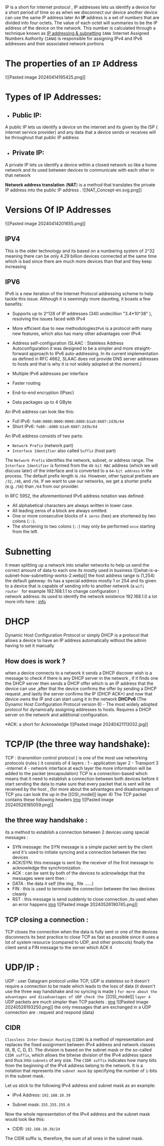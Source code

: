 IP is a short for internet protocol , IP addresses lets us identify a device for a short period of time so as when we disconnect our device another device can use the same IP address later 
An **IP** address is a set of numbers that are divided into four octets. The value of each octet will summaries to be the IP address of the device on the network. This number is calculated through a technique known as [IP addressing & subnetting](https://learn.microsoft.com/en-us/troubleshoot/windows-client/networking/tcpip-addressing-and-subnetting)
`IANA` :Internet Assigned Numbers Authority (`IANA`) is responsible for assigning IPv4 and IPv6 addresses and their associated network portions

# The properties of an `IP` Address 

![[Pasted image 20240414195425.png]]

# Types of IP Addresses:

- ## Public IP:
A public IP lets us identify a device on the internet and its given by the ISP ( internet service provider) and any data that a device sends or receives will be throughout that public IP address 
- ## Private IP:
A private IP lets us identify a device within a closed network so like a home network and its used between devices to communicate with each other in that network

**Network address translation** (**NAT**) is a method that translates the private IP address into the public IP address . 
![[NAT_Concept-en.svg.png]]

# Versions Of IP Addresses 

![[Pasted image 20240414201655.png]]
## IPV4
This is the older technology and its based on a numbering system of 2^32 meaning there can be only 4.29 billion devices connected at the same time which is bad since there are much more devices than that and they keep increasing 
## IPV6 

IPv6 is a new iteration of the Internet Protocol addressing scheme to help tackle this issue. Although it is seemingly more daunting, it boasts a few benefits:

- Supports up to 2^128 of IP addresses (340 undecillion "3.4*10^38" ), resolving the issues faced with IPv4
- More efficient due to new methodologies`IPv6` is a protocol with many new features, which also has many other advantages over IPv4:


- Address self-configuration (SLAAC : Stateless Address Autoconfiguration it was designed to be a simpler and more straight-forward approach to IPv6 auto-addressing. In its current implementation as defined in RFC 4862, SLAAC does not provide DNS server addresses to hosts and that is why it is not widely adopted at the moment.)

- Multiple IPv6 addresses per interface
- Faster routing
- End-to-end encryption (IPsec)
- Data packages up to 4 GByte

An IPv6 address can look like this:

- Full IPv6: `fe80:0000:0000:0000:dd80:b1a9:6687:2d3b/64`
- Short IPv6: `fe80::dd80:b1a9:6687:2d3b/64`

An IPv6 address consists of two parts:

- `Network Prefix` (network part)
- `Interface Identifier` also called `Suffix` (host part)

The `Network Prefix` identifies the network, subnet, or address range. The `Interface Identifier` is formed from the `48-bit MAC` address (which we will discuss later) of the interface and is converted to a `64-bit address` in the process. The default prefix length is `/64`. However, other typical prefixes are `/32`, `/48`, and `/56`. If we want to use our networks, we get a shorter prefix (e.g. `/56`) than `/64` from our provider.

In RFC 5952, the aforementioned IPv6 address notation was defined:

- All alphabetical characters are always written in lower case.
- All leading zeros of a block are always omitted.
- One or more consecutive blocks of `4 zeros` (hex) are shortened by two colons (`::`).
- The shortening to two colons (`::`) may only be performed `once` starting from the left.

# Subnetting 
it mean splitting up a network into smaller networks to help us send the correct amount of data to each one its mostly used in business ![[what-is-a-subnet-how-subnetting-works-2.webp]]
the host address range is (1,254)
the default gateway: its has a special address  mostly 1 or 254 and its given to a device that is capable of sending info to another network (a ``wifi router `` for example 192.168.1.1 to change configuration )  
network address: its used to identify the network existence 192.168.1.0
a lot more info here : [info](https://academy.hackthebox.com/module/34/section/306)

# DHCP
Dynamic Host Configuration Protocol  or simply DHCP is a protocol that allows a device to have an IP address automatically without the admin having to set it manually
## How does is work ?
when a device connects to a network it sends a DHCP discover wish is  a message to check if there is any DHCP server in the network , if it finds one the DHCP server then sends a DHCP offer which is an IP address that the device can use ,after that the device confirms the offer by sending a DHCP request ,and lastly the server confirms the IP (DHCP ACK*) and now that device owns the IP and can start using it in the network 
**DHCPv6** (The Dynamic Host Configuration Protocol version 6) - The most widely adopted protocol for dynamically assigning addresses to hosts. Requires a DHCP server on the network and additional configuration.

*ACK: a short for Acknowledge ![[Pasted image 20240421113032.jpg]]


# TCP/IP (the three way handshake):

TCP : (transmition control protocol ) is one of the most use networking protocols (rules )
it consists of 4 layers :
1 - application layer 
2 - Transport 
3 -internet 
4 - network interface 
at each layer the more information will be added to the packet (encapsulation)
TCP is a connection-based which means that it need to establish a connection between both devices  before it start sending the data to make sure that every packet that is sent will be received by the host , (for more about the advantages and disadvantages of TCP you can look the up in the [[OSI_model]] layer 4)
The TCP packet contains these following headers [Img](obsidian://open?vault=TryHackMe_Notes&file=Pasted%20image%2020240526185059.png)
![[Pasted image 20240526185059.png]]

##  the three way handshake :
its a method to establish a connection between 2 devices using special messages :
- SYN message: the SYN message is a simple packet sent by the client and it's used to initiate syncing and a connection between  the two devices 
- ACK/SYN: this message is sent by the receiver of the first message to acknowledge the synchronization .
- ACK : can be sent by both of the devices to acknowledge that the messages were sent 
then : 
- DATA : the data it self (the img , file ......)
- FIN : this is used to terminate the connection between the two devices cleanly 
- RST : this message is send suddenly to close connection ,its used when an error happens  [img](obsidian://open?vault=TryHackMe_Notes&file=images%2FPasted%20image%2020240526190745.png)
![[Pasted image 20240526190745.png]]
## TCP closing a connection :
TCP closes the connection when the data is fully sent or one of the devices disconnects 
its best practice to close TCP as fast as possible since it uses a lot of system resource (compared to UDP, and other protocols) 
finally the client send a FIN message to the server which ACK it 

# UDP/IP :
UDP : user Datagram protocol 
unlike TCP, UDP is stateless so it doesn't require a connection to be made which leads to the loss of data (it doesn't use the three way handshake and no syncing is made )
``for more about the advantages and disadvantages of UDP check the ``[[OSI_model]] ``layer 4``
UDP packets are much simpler than TCP packets : [img](obsidian://open?vault=TryHackMe_Notes&file=Pasted%20image%2020240526193250.png)
![[Pasted image 20240526193250.png]]
the only messages that are exchanged in a UDP connection are : request and respond (data)
## CIDR

`Classless Inter-Domain Routing` (`CIDR`) is a method of representation and replaces the fixed assignment between IPv4 address and network classes (A, B, C, D, E). The division is based on the subnet mask or the so-called `CIDR suffix`, which allows the bitwise division of the IPv4 address space and thus into `subnets` of any size. The `CIDR suffix` indicates how many bits from the beginning of the IPv4 address belong to the network. It is a notation that represents the `subnet mask` by specifying the number of `1`-bits in the subnet mask.

Let us stick to the following IPv4 address and subnet mask as an example:

- IPv4 Address: `192.168.10.39`
    
- Subnet mask: `255.255.255.0`
    

Now the whole representation of the IPv4 address and the subnet mask would look like this:

- CIDR: `192.168.10.39/24`

The CIDR suffix is, therefore, the sum of all ones in the subnet mask.